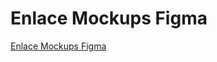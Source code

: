 # Enlace Mockups Figma #

[Enlace Mockups Figma](https://www.figma.com/design/V3dGB7Bnu5GCpa2bD0Fckj/Untitled?node-id=0-1&t=O1b8LqVAjyYXjhLI-0)
